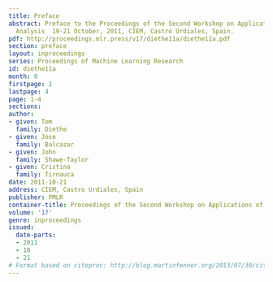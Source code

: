 ```yaml
---
title: Preface
abstract: Preface to the Proceedings of the Second Workshop on Applications of Pattern
  Analysis  19-21 October, 2011, CIEM, Castro Urdiales, Spain.
pdf: http://proceedings.mlr.press/v17/diethe11a/diethe11a.pdf
section: preface
layout: inproceedings
series: Proceedings of Machine Learning Research
id: diethe11a
month: 0
firstpage: 1
lastpage: 4
page: 1-4
sections: 
author:
- given: Tom
  family: Diethe
- given: Jose
  family: Balcazar
- given: John
  family: Shawe-Taylor
- given: Cristina
  family: Tirnauca
date: 2011-10-21
address: CIEM, Castro Urdiales, Spain
publisher: PMLR
container-title: Proceedings of the Second Workshop on Applications of Pattern Analysis
volume: '17'
genre: inproceedings
issued:
  date-parts:
  - 2011
  - 10
  - 21
# Format based on citeproc: http://blog.martinfenner.org/2013/07/30/citeproc-yaml-for-bibliographies/
---
```

